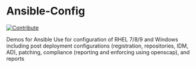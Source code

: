 # Ansible-Config
[![Contribute](https://img.shields.io/badge/OpenShift-Dev%20Spaces-525C86?logo=redhatopenshift&labelColor=EE0000)](https://devspaces.apps.hypershift.shadowman.dev/#https://github.com/shadowman-lab/Ansible-Config)

Demos for Ansible Use for configuration of RHEL 7/8/9 and Windows including post deployment configurations (registration, repositories, IDM, AD), patching, compliance (reporting and enforcing using openscap), and reports
